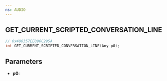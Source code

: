 ```yaml
---
ns: AUDIO
---
```

## GET_CURRENT_SCRIPTED_CONVERSATION_LINE

```c
// 0x480357EE890C295A
int GET_CURRENT_SCRIPTED_CONVERSATION_LINE(Any p0);
```

## Parameters
* **p0**:
